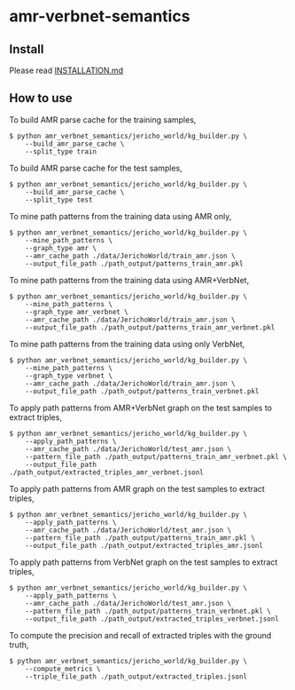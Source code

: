 # amr-verbnet-semantics

## Install
Please read [INSTALLATION.md](./INSTALLATION.md)


## How to use
To build AMR parse cache for the training samples,
```
$ python amr_verbnet_semantics/jericho_world/kg_builder.py \
    --build_amr_parse_cache \
    --split_type train 
```

To build AMR parse cache for the test samples,
```
$ python amr_verbnet_semantics/jericho_world/kg_builder.py \
    --build_amr_parse_cache \
    --split_type test 
```

To mine path patterns from the training data using AMR only,
```
$ python amr_verbnet_semantics/jericho_world/kg_builder.py \
    --mine_path_patterns \
    --graph_type amr \
    --amr_cache_path ./data/JerichoWorld/train_amr.json \
    --output_file_path ./path_output/patterns_train_amr.pkl 
```

To mine path patterns from the training data using AMR+VerbNet,
```
$ python amr_verbnet_semantics/jericho_world/kg_builder.py \
    --mine_path_patterns \
    --graph_type amr_verbnet \
    --amr_cache_path ./data/JerichoWorld/train_amr.json \
    --output_file_path ./path_output/patterns_train_amr_verbnet.pkl 
```

To mine path patterns from the training data using only VerbNet,
```
$ python amr_verbnet_semantics/jericho_world/kg_builder.py \
    --mine_path_patterns \
    --graph_type verbnet \
    --amr_cache_path ./data/JerichoWorld/train_amr.json \
    --output_file_path ./path_output/patterns_train_verbnet.pkl 
```

To apply path patterns from AMR+VerbNet graph on the test samples to extract triples,
```
$ python amr_verbnet_semantics/jericho_world/kg_builder.py \
    --apply_path_patterns \
    --amr_cache_path ./data/JerichoWorld/test_amr.json \
    --pattern_file_path ./path_output/patterns_train_amr_verbnet.pkl \
    --output_file_path ./path_output/extracted_triples_amr_verbnet.jsonl
```

To apply path patterns from AMR graph on the test samples to extract triples,
```
$ python amr_verbnet_semantics/jericho_world/kg_builder.py \
    --apply_path_patterns \
    --amr_cache_path ./data/JerichoWorld/test_amr.json \
    --pattern_file_path ./path_output/patterns_train_amr.pkl \
    --output_file_path ./path_output/extracted_triples_amr.jsonl
```

To apply path patterns from VerbNet graph on the test samples to extract triples,
```
$ python amr_verbnet_semantics/jericho_world/kg_builder.py \
    --apply_path_patterns \
    --amr_cache_path ./data/JerichoWorld/test_amr.json \
    --pattern_file_path ./path_output/patterns_train_verbnet.pkl \
    --output_file_path ./path_output/extracted_triples_verbnet.jsonl
```

To compute the precision and recall of extracted triples with the ground truth,
```
$ python amr_verbnet_semantics/jericho_world/kg_builder.py \
    --compute_metrics \
    --triple_file_path ./path_output/extracted_triples.jsonl
```

